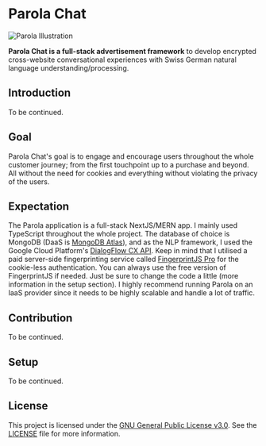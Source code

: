 # Parola Chat

![Parola Illustration](https://lh3.googleusercontent.com/pw/ACtC-3e7UCB6LnvBw2JuqVq4aXWsu5TioWkVVJ5hyIrNRWYjwHjDxkMYQQ4-6uhgC_SpXi7Z00fLQLsIhDLSJMIVZr-nUVLEOCCAOJIDKJiPP9i5ks2HUMoc0FzfvhqGSC10X1wcwBNkbmWb72tHn8OG52xK_Q=w2448-h1302-no)

**Parola Chat is a full-stack advertisement framework** to develop encrypted cross-website conversational experiences with Swiss German natural language understanding/processing.

## Introduction

To be continued.

## Goal

Parola Chat's goal is to engage and encourage users throughout the whole customer journey; from the first touchpoint up to a purchase and beyond. All without the need for cookies and everything without violating the privacy of the users.

## Expectation

The Parola application is a full-stack NextJS/MERN app. I mainly used TypeScript throughout the whole project. The database of choice is MongoDB (DaaS is [MongoDB Atlas](https://www.mongodb.com/cloud/atlas)), and as the NLP framework, I used the Google Cloud Platform's [DialogFlow CX API](https://cloud.google.com/dialogflow/cx/docs). Keep in mind that I utilised a paid server-side fingerprinting service called [FingerprintJS Pro](https://fingerprintjs.com) for the cookie-less authentication. You can always use the free version of FingerprintJS if needed. Just be sure to change the code a little (more information in the setup section). I highly recommend running Parola on an IaaS provider since it needs to be highly scalable and handle a lot of traffic.

## Contribution

To be continued.

## Setup

To be continued.

## License

This project is licensed under the [GNU General Public License v3.0](https://www.gnu.org/licenses/gpl-3.0.en.html). See the [LICENSE](LICENSE) file for more information.
